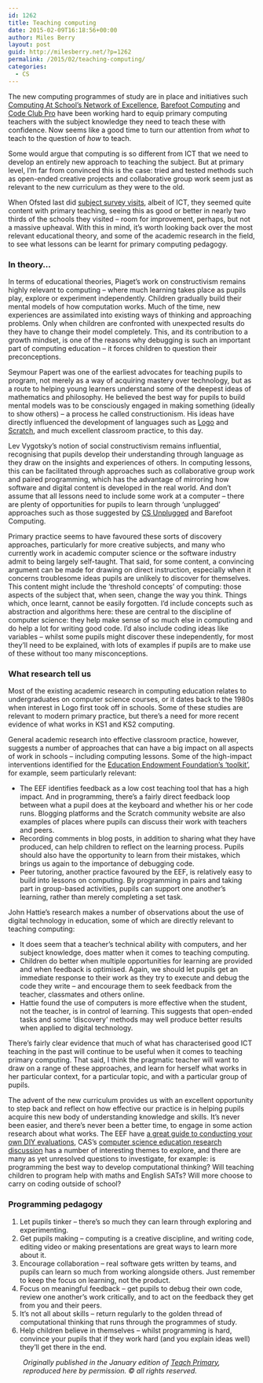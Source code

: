 ```yaml
---
id: 1262
title: Teaching computing
date: 2015-02-09T16:18:56+00:00
author: Miles Berry
layout: post
guid: http://milesberry.net/?p=1262
permalink: /2015/02/teaching-computing/
categories:
  - CS
---
```

The new computing programmes of study are in place and initiatives such <a href="http://www.computingatschool.org.uk/index.php?id=noe" target="_blank">Computing At School’s Network of Excellence</a>, <a href="http://barefootcas.org.uk/" target="_blank">Barefoot Computing</a> and <a href="http://www.codeclubpro.org/" target="_blank">Code Club Pro</a> have been working hard to equip primary computing teachers with the subject knowledge they need to teach these with confidence. Now seems like a good time to turn our attention from _what_ to teach to the question of _how_ to teach.

Some would argue that computing is so different from ICT that we need to develop an entirely new approach to teaching the subject. But at primary level, I’m far from convinced this is the case: tried and tested methods such as open-ended creative projects and collaborative group work seem just as relevant to the new curriculum as they were to the old.

When Ofsted last did <a href="https://www.gov.uk/government/uploads/system/uploads/attachment_data/file/181223/110134.pdf" target="_blank">subject survey visits</a>, albeit of ICT, they seemed quite content with primary teaching, seeing this as good or better in nearly two thirds of the schools they visited – room for improvement, perhaps, but not a massive upheaval. With this in mind, it’s worth looking back over the most relevant educational theory, and some of the academic research in the field, to see what lessons can be learnt for primary computing pedagogy.

### In theory&#8230;

In terms of educational theories, Piaget’s work on constructivism remains highly relevant to computing – where much learning takes place as pupils play, explore or experiment independently. Children gradually build their mental models of how computation works. Much of the time, new experiences are assimilated into existing ways of thinking and approaching problems. Only when children are confronted with unexpected results do they have to change their model completely. This, and its contribution to a growth mindset, is one of the reasons why debugging is such an important part of computing education – it forces children to question their preconceptions.

Seymour Papert was one of the earliest advocates for teaching pupils to program, not merely as a way of acquiring mastery over technology, but as a route to helping young learners understand some of the deepest ideas of mathematics and philosophy. He believed the best way for pupils to build mental models was to be consciously engaged in making something (ideally to show others) – a process he called constructionism. His ideas have directly influenced the development of languages such as <a href="http://www.calormen.com/jslogo/" target="_blank">Logo</a> and <a href="http://scratch.mit.edu/" target="_blank">Scratch</a>, and much excellent classroom practice, to this day.

Lev Vygotsky’s notion of social constructivism remains influential, recognising that pupils develop their understanding through language as they draw on the insights and experiences of others. In computing lessons, this can be facilitated through approaches such as collaborative group work and paired programming, which has the advantage of mirroring how software and digital content is developed in the real world. And don’t assume that all lessons need to include some work at a computer – there are plenty of opportunities for pupils to learn through ‘unplugged’ approaches such as those suggested by <a href="http://csunplugged.org/" target="_blank">CS Unplugged</a> and Barefoot Computing.

Primary practice seems to have favoured these sorts of discovery approaches, particularly for more creative subjects, and many who currently work in academic computer science or the software industry admit to being largely self-taught. That said, for some content, a convincing argument can be made for drawing on direct instruction, especially when it concerns troublesome ideas pupils are unlikely to discover for themselves. This content might include the ‘threshold concepts’ of computing: those aspects of the subject that, when seen, change the way you think. Things which, once learnt, cannot be easily forgotten. I’d include concepts such as abstraction and algorithms here: these are central to the discipline of computer science: they help make sense of so much else in computing and do help a lot for writing good code. I’d also include coding ideas like variables – whilst some pupils might discover these independently, for most they’ll need to be explained, with lots of examples if pupils are to make use of these without too many misconceptions.

### What research tell us

Most of the existing academic research in computing education relates to undergraduates on computer science courses, or it dates back to the 1980s when interest in Logo first took off in schools. Some of these studies are relevant to modern primary practice, but there’s a need for more recent evidence of what works in KS1 and KS2 computing.

General academic research into effective classroom practice, however, suggests a number of approaches that can have a big impact on all aspects of work in schools – including computing lessons. Some of the high-impact interventions identified for the <a href="http://educationendowmentfoundation.org.uk/toolkit/toolkit-a-z/" target="_blank">Education Endowment Foundation’s ‘toolkit’</a>, for example, seem particularly relevant:

  * The EEF identifies feedback as a low cost teaching tool that has a high impact. And in programming, there’s a fairly direct feedback loop between what a pupil does at the keyboard and whether his or her code runs. Blogging platforms and the Scratch community website are also examples of places where pupils can discuss their work with teachers and peers.
  * Recording comments in blog posts, in addition to sharing what they have produced, can help children to reflect on the learning process. Pupils should also have the opportunity to learn from their mistakes, which brings us again to the importance of debugging code.
  * Peer tutoring, another practice favoured by the EEF, is relatively easy to build into lessons on computing. By programming in pairs and taking part in group-based activities, pupils can support one another’s learning, rather than merely completing a set task.

John Hattie’s research makes a number of observations about the use of digital technology in education, some of which are directly relevant to teaching computing:

  * It does seem that a teacher’s technical ability with computers, and her subject knowledge, does matter when it comes to teaching computing.
  * Children do better when multiple opportunities for learning are provided and when feedback is optimised. Again, we should let pupils get an immediate response to their work as they try to execute and debug the code they write – and encourage them to seek feedback from the teacher, classmates and others online.
  * Hattie found the use of computers is more effective when the student, not the teacher, is in control of learning. This suggests that open-ended tasks and some ‘discovery’ methods may well produce better results when applied to digital technology.

There’s fairly clear evidence that much of what has characterised good ICT teaching in the past will continue to be useful when it comes to teaching primary computing. That said, I think the pragmatic teacher will want to draw on a range of these approaches, and learn for herself what works in her particular context, for a particular topic, and with a particular group of pupils.

The advent of the new curriculum provides us with an excellent opportunity to step back and reflect on how effective our practice is in helping pupils acquire this new body of understanding knowledge and skills. It’s never been easier, and there’s never been a better time, to engage in some action research about what works. The EEF have <a href="http://educationendowmentfoundation.org.uk/uploads/pdf/EEF_DIY_Evaluation_Guide_%282013%29.pdf" target="_blank">a great guide to conducting your own DIY evaluations</a>, CAS’s <a href="http://community.computingatschool.org.uk/forums/64" target="_blank">computer science education research discussion</a> has a number of interesting themes to explore, and there are many as yet unresolved questions to investigate, for example: is programming the best way to develop computational thinking? Will teaching children to program help with maths and English SATs? Will more choose to carry on coding outside of school?

### Programming pedagogy

  1. Let pupils tinker – there’s so much they can learn through exploring and experimenting.
  2. Get pupils making – computing is a creative discipline, and writing code, editing video or making presentations are great ways to learn more about it.
  3. Encourage collaboration – real software gets written by teams, and pupils can learn so much from working alongside others. Just remember to keep the focus on learning, not the product.
  4. Focus on meaningful feedback – get pupils to debug their own code, review one another’s work critically, and to act on the feedback they get from you and their peers.
  5. It’s not all about skills – return regularly to the golden thread of computational thinking that runs through the programmes of study.
  6. Help children believe in themselves – whilst programming is hard, convince your pupils that if they work hard (and you explain ideas well) they’ll get there in the end.

<p style="padding-left: 30px;">
  <em>Originally published in the January edition of <a href="http://www.teachprimary.com/" target="_blank">Teach Primary</a>, reproduced here by permission. © all rights reserved.</em>
</p>